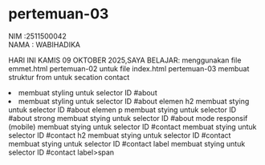 # pertemuan-03

NIM :2511500042<br>
NAMA : WABIHADIKA<br>

HARI INI KAMIS 09 OKTOBER 2025,SAYA BELAJAR:
<OI>
  <Ii>menggunakan file emmet.html pertemuan-02 untuk file index.html pertemuan-03</Ii>
  <Ii>membuat struktur from untuk secation contact</Ii>
  <li>membuat styling untuk selector ID #about<li>
  <Ii>membuat styling untuk selector ID #about elemen h2</Ii>
  <Ii>membuat stying untuk selector ID #about elemen p</Ii>
  <Ii>membuat stying untuk selector ID #about strong </Ii>
  <Ii>membuat stying untuk selector ID #about mode responsif (mobile) </Ii>
  <Ii>membuat stying untuk selector ID #contact</Ii>
  <Ii>membuat stying untuk selector ID #contact h2</Ii>
  <Ii>membuat stying untuk selector ID #contact</Ii>
  <Ii>membuat stying untuk selector ID #contact label</Ii>
  <Ii>membuat stying untuk selector ID #contact label>span</Ii>

</oI>  